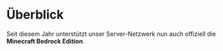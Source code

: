 # Überblick

Seit diesem Jahr unterstützt unser Server-Netzwerk nun auch offiziell die **Minecraft Bedrock Edition**.
